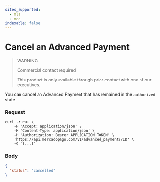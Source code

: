 ```yaml
---
sites_supported:
  - mla
  - mco
indexable: false
---
```


# Cancel an Advanced Payment

> WARNING
>
> Commercial contact required
>
> This product is only available through prior contact with one of our executives.

You can cancel an Advanced Payment that has remained in the `authorized` state.

### Request
```curl
curl -X PUT \
    -H 'Accept: application/json' \
    -H 'Content-Type: application/json' \
    -H 'Authorization: Bearer APPLICATION_TOKEN' \
    'https://api.mercadopago.com/v1/advanced_payments/ID' \
    -d '{...}'
```

### Body
```json
{
  "status": "cancelled"
}
```
